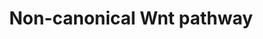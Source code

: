 ---
annotations:
- type: Pathway Ontology
  value: '"Wnt signaling'
authors:
- SFGKrens
- Khanspers
- MaintBot
- Ddigles
- AlexanderPico
- Egonw
- DeSl
- Eweitz
description: ''
last-edited: 2021-05-15
organisms:
- Danio rerio
redirect_from:
- /index.php/Pathway:WP215
- /instance/WP215
schema-jsonld:
- '@context': https://schema.org/
  '@id': https://wikipathways.github.io/pathways/WP215.html
  '@type': Dataset
  creator:
    '@type': Organization
    name: WikiPathways
  description: ''
  keywords:
  - tbx16 / spt
  - groucho2
  - fzd7a
  - wnt5a
  - c-myc
  - dvl2
  - tcf4
  - wnt10b
  - pfn2l
  - wnt8a
  - fzd8c
  - dact2 / drapper
  - ephin B1
  - pea
  - camk1g
  - rac3
  - celsr1b
  - dvl3
  - actr3
  - rac2
  - camk2d
  - sp5a
  - capga
  - LRP5
  - rac1l
  - eve1
  - fzd4
  - otx2
  - prkcbb
  - pfn2
  - catenin-beta 1
  - fzd8a
  - stat3
  - rock2a
  - capgb
  - cki
  - smo
  - boz
  - abi1a
  - fzd3
  - tbx6
  - rock2b
  - groucho3
  - axin1
  - sqt
  - fz12
  - gata2
  - Yes1
  - sfzd1
  - knypek
  - evlb
  - bmp4
  - RhoAb
  - cdc42
  - tcf3 / tcf7l1a
  - ptpn11a
  - fyna
  - icat
  - mapk9
  - vent
  - ved
  - cyclin D1
  - otx1
  - wnt1
  - RhoAa
  - RhoAd
  - groucho1
  - vox
  - frzb
  - wnt3l
  - rock1
  - Sp5l
  - fgf8
  - quo
  - mitfa
  - rfzd8b
  - fzd2
  - gsk3b
  - cdc42l2
  - oep
  - spry2
  - prickle1a
  - csk
  - limk2
  - NLK
  - daam1
  - nap1l1
  - wnt8b
  - src
  - wnt5b
  - cfl1
  - APC
  - has2
  - rac1b
  - wnt11
  - pak1
  - c-jun
  - bmp2b
  - rhoca
  - gelsolin
  - wnt7a
  - wnt2
  - fgf3
  - vangl1
  - tcl
  - mkp3
  - lef
  - ntl
  - gsc
  - dia1
  - rhoac
  - celsr1a
  - lim1
  - wnt4b
  - rac1a
  - axin2
  - wnt10a
  - cdc42l
  - vangl2
  - fzd9
  - wnt16
  - limk1
  - cdx4
  - prickle1
  - catenin-beta 2
  - evla
  - wnt4a
  - actr2a
  - spry4
  - cfl2
  - erm
  - ERK1 / MAPK3
  - mapk8b
  - prickle2
  - chd
  - Ca2+
  - wnt11r
  - flh
  - mapk10
  - fzd10
  - wnt2b
  - sfzd5
  - fzd7b
  - tcf3b / tcf7l1b
  - cap1
  - dharma/boz
  - wnt7
  - ERK2 / MAPK1
  - tmsb4x
  - actr2b
  - wif1
  - Tak1
  - GBP
  - E12 / tcf3
  license: CC0
  name: Non-canonical Wnt pathway
seo: CreativeWork
title: Non-canonical Wnt pathway
wpid: WP215
---